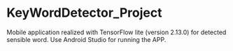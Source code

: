 # KeyWordDetector_Project
Mobile application realized with TensorFlow lite (version 2.13.0) for detected sensible word. 
Use Android Studio for running the APP.
